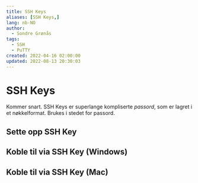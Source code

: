 ```yaml
---
title: SSH Keys
aliases: [SSH Keys,]
lang: nb-NO
author:
  - Sondre Grønås
tags:
  - SSH
  - PuTTY
created: 2022-04-16 02:00:00
updated: 2022-08-13 20:30:03
---
```

# SSH Keys
Kommer snart. SSH Keys er superlange kompliserte *passord*, som er lagret i et nøkkelformat. Brukes i stedet for passord.

## Sette opp SSH Key

## Koble til via SSH Key (Windows)

## Koble til via SSH Key (Mac)